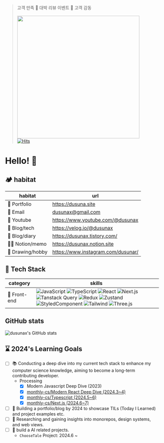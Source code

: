 > 고객 만족 💐 대박 리뷰 이벤트 💐 고객 감동  
> <br />
> <a href="https://dusuna.site" target="_blank"><img src="https://github.com/dusunax/dusunax/assets/94776135/c0873861-93d1-400e-a03d-5d3849d9c3c8" width="400"></a><br>
> [![Hits](https://hits.seeyoufarm.com/api/count/incr/badge.svg?url=https%3A%2F%2Fgithub.com%2Fdusunax&count_bg=%2379C83D&title_bg=%23555555&icon=&icon_color=%23E7E7E7&title=hits&edge_flat=true)](https://github.com/dusunax/)  

# Hello! 👋

<!-- 
## 👩‍🌾 About Me

I'm a passionate Front-end developer with a love for creating elegant and efficient software solutions.  
With a background in JavaScript and its ecosystem, I thrive on building modern web applications using cutting-edge technologies.   

Previously studying art and web publishing, I can bring a unique perspective to creating visually appealing and user-friendly interfaces.   
My interests and skills lean more towards front-end development, web view, and design systems and 3D rendering.  

I thrive in collaborative environments, leveraging collective strengths to deliver high-quality results through focused efforts.  
Constantly exploring new frontiers, to blend aesthetics with functionality, pushing the boundaries of what's possible in web development👊
-->

## 🏕 habitat

| habitat | url |
|--|--|
| 🙏 Portfolio | https://dusuna.site |
| 📧 Email | dusunax@gmail.com |
| 🥕 Youtube | https://www.youtube.com/@dusunax |
| 🌱 Blog/tech | https://velog.io/@dusunax |
| 🌾 Blog/diary | https://dusunax.tistory.com/ |
| 👩‍🌾 Notion/memo | https://dusunax.notion.site |
| 🎨 Drawing/hobby | https://www.instagram.com/dusunar/ |

## 🪬 Tech Stack

| category | skills |
| ------------- | ------------------------- |
| 🐔 Front-end  | ![JavaScript](https://img.shields.io/badge/JavaScript-F7DF1E?style=flat-square&logo=JavaScript&logoColor=white) ![TypeScript](https://img.shields.io/badge/TypeScript-3178C6?style=flat-square&logo=TypeScript&logoColor=white) ![React](https://img.shields.io/badge/React-61DAFB?style=flat-square&logo=React&logoColor=white) ![Next.js](https://img.shields.io/badge/Next.js-000000?style=flat-square&logo=Next.js&logoColor=white) ![Tanstack Query](https://img.shields.io/badge/Tanstack%20Query-FF4154?style=flat-square&logo=reactquery&logoColor=white) ![Redux](https://img.shields.io/badge/Redux-764ABC?style=flat-square&logo=redux&logoColor=white) ![Zustand](https://img.shields.io/badge/Zustand-F3DF49?style=flat-square&logo=npm&logoColor=white) ![StyledComponent](https://img.shields.io/badge/Styled%20Components-DB7093?style=flat-square&logo=styledcomponents&logoColor=white) ![Tailwind](https://img.shields.io/badge/Tailwind%20CSS-06B6D4?style=flat-square&logo=tailwindcss&logoColor=white) ![Three.js](https://img.shields.io/badge/Three.js-000000?style=flat-square&logo=threedotjs&logoColor=white)   |

<!-- ## And also

| category | skills |
| ------------- | ------------------------- |
| 🐤 Back-end | ![Node.js](https://img.shields.io/badge/Node.js-339933?style=flat-square&logo=nodedotjs&logoColor=white) ![Nest.js](https://img.shields.io/badge/Nest.js-E0234E?style=flat-square&logo=nestjs&logoColor=white)|
| Others | Github, Docker, AWS, Agile Methodologies | -->

## GitHub stats

<!-- Status -->
![dusunax's GitHub stats](https://github-readme-stats.vercel.app/api?username=dusunax&show_icons=true&bg_color=0,1A5D1A,F1C93B&title_color=FAE392&text_color=ffffff&border_color=1A5D1A)
<!-- ![Top Langs](https://github-readme-stats.vercel.app/api/top-langs/?username=dusunax&layout=compact&theme=dark) -->
<!-- <img src="https://server.dooboo.io/github-trophies/dusunax" style="width: 700px"/> -->
<!-- <img src="https://server.dooboo.io/github-stats-advanced/dusunax" style="width: 500px"/> -->

## ⌛️ 2024's Learning Goals

- [ ] 📚 Conducting a deep dive into my current tech stack to enhance my computer science knowledge, aiming to become a long-term contributing developer.
   - Processing
      - [x] Modern Javascript Deep Dive (2023)
      - [x] [monthly-cs/Modern React Deep Dive (2024.3\~4)](https://github.com/monthly-cs/2024-03-modern-react-deep-dive)
      - [x] [monthly-cs/Typescript (2024.5\~6)](https://github.com/monthly-cs/2024-05-effective-typescript)
      - [x] [monthly-cs/Next.js (2024.6\~7)](https://github.com/monthly-cs/2024-06-nextjs)
- [ ] 📝 Building a portfolio/blog by 2024 to showcase TILs (Today I Learned) and project examples etc.
- [ ] 🧩 Researching and gaining insights into monorepos, design systems, and web views.
- [ ] 🤖 build a AI related projects.
   - `ChooseTale` Project: 2024.6 ~


